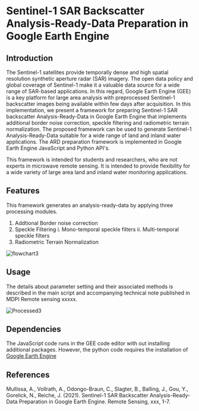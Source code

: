 # Sentinel-1 SAR Backscatter Analysis-Ready-Data Preparation in Google Earth Engine

## Introduction
The Sentinel-1 satellites provide temporally dense and high spatial resolution synthetic aperture radar (SAR) imagery. The open data policy and global coverage of Sentinel-1 make it a valuable data source for a wide range of SAR-based applications. In this regard, Google Earth Engine (GEE) is a key platform for large area analysis with preprocessed Sentinel-1 backscatter images being available within few days after acquisition.  In this implementation, we present a framework for preparing Sentinel-1 SAR backscatter Analysis-Ready-Data in Google Earth Engine that implements additional border noise correction, speckle filtering and radiometric terrain normalization. The proposed framework can be used to generate Sentinel-1 Analysis-Ready-Data suitable for a wide range of land and inland water applications. The ARD preparation framework is implemented in Google Earth Engine JavaScript and Python API's.

This framework is intended for students and researchers, who are not experts in microwave remote sensing. It is intended to provide flexibility for a wide variety of large area land and inland water monitoring applications.


## Features
This framework generates an analysis-ready-data by applying three processing modules.
1. Addtional Border noise correction
2. Speckle Filtering 
    i. Mono-temporal speckle filters
    ii. Multi-temporal speckle filters
3. Radiometric Terrain Normalization


![flowchart3](https://user-images.githubusercontent.com/48068921/117692979-d840e900-b1bd-11eb-8dd4-a1d552071362.png)

## Usage
The details about parameter setting and their associated methods is described in the main script and accompanying technical note published in MDPI Remote sensing xxxxx.


![Processed3](https://user-images.githubusercontent.com/48068921/117693041-e42cab00-b1bd-11eb-836c-71a3da73d63d.png)

## Dependencies
The JavaScript code runs in the GEE code editor with out installing additional packages. However, the python code requires the installation of<br/>
 [Google Earth Engine](https://github.com/google/earthengine-api)

## References

Mullissa, A., Vollrath, A., Odongo-Braun, C., Slagter, B., Balling, J., Gou, Y., Gorelick, N., Reiche, J. (2021). Sentinel-1 SAR Backscatter Analysis-Ready-Data Preparation in Google Earth Engine. Remote Sensing, xxx, 1-7.
